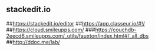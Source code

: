 ## stackedit.io

##https://stackedit.io/editor
##https://app.classeur.io/#!/
##https://cloud.smileupps.com/
###https://couchdb-2eecd6.smileupps.com/_utils/fauxton/index.html#/_all_dbs
##http://ddoc.me/lab/



